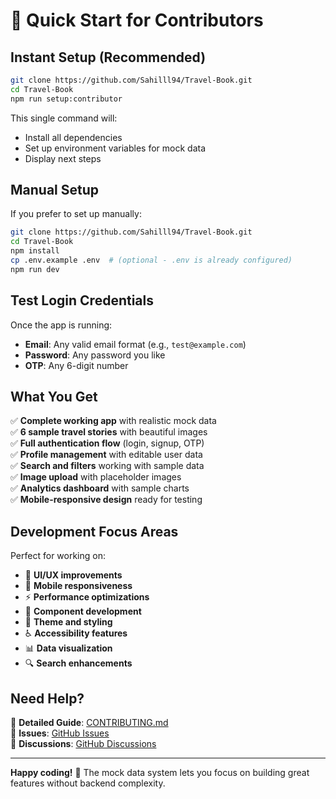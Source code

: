 # 🚀 Quick Start for Contributors

## Instant Setup (Recommended)

```bash
git clone https://github.com/Sahilll94/Travel-Book.git
cd Travel-Book
npm run setup:contributor
```

This single command will:
- Install all dependencies
- Set up environment variables for mock data
- Display next steps

## Manual Setup

If you prefer to set up manually:

```bash
git clone https://github.com/Sahilll94/Travel-Book.git
cd Travel-Book
npm install
cp .env.example .env  # (optional - .env is already configured)
npm run dev
```

## Test Login Credentials

Once the app is running:
- **Email**: Any valid email format (e.g., `test@example.com`)
- **Password**: Any password you like
- **OTP**: Any 6-digit number

## What You Get

✅ **Complete working app** with realistic mock data  
✅ **6 sample travel stories** with beautiful images  
✅ **Full authentication flow** (login, signup, OTP)  
✅ **Profile management** with editable user data  
✅ **Search and filters** working with sample data  
✅ **Image upload** with placeholder images  
✅ **Analytics dashboard** with sample charts  
✅ **Mobile-responsive design** ready for testing  

## Development Focus Areas

Perfect for working on:
- 🎨 **UI/UX improvements**
- 📱 **Mobile responsiveness** 
- ⚡ **Performance optimizations**
- 🧩 **Component development**
- 🌈 **Theme and styling**
- ♿ **Accessibility features**
- 📊 **Data visualization**
- 🔍 **Search enhancements**

## Need Help?

📖 **Detailed Guide**: [CONTRIBUTING.md](CONTRIBUTING.md)  
🐛 **Issues**: [GitHub Issues](https://github.com/Sahilll94/Travel-Book/issues)  
💬 **Discussions**: [GitHub Discussions](https://github.com/Sahilll94/Travel-Book/discussions)

---

**Happy coding!** 🎉 The mock data system lets you focus on building great features without backend complexity.
